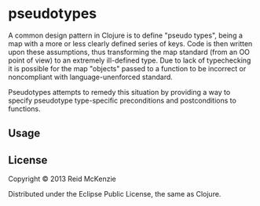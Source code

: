 # pseudotypes

A common design pattern in Clojure is to define "pseudo types", being a map with
a more or less clearly defined series of keys. Code is then written upon these
assumptions, thus transforming the map standard (from an OO point of view) to an
extremely ill-defined type. Due to lack of typechecking it is possible for the
map "objects" passed to a function to be incorrect or noncompliant with
language-unenforced standard.

Pseudotypes attempts to remedy this situation by providing a way to specify
pseudotype type-specific preconditions and postconditions to functions.

## Usage



## License

Copyright © 2013 Reid McKenzie

Distributed under the Eclipse Public License, the same as Clojure.
